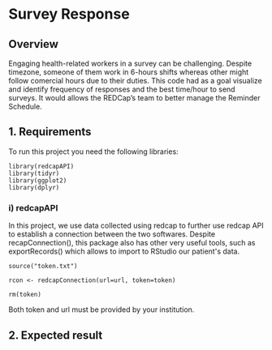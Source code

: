 # Survey Response
 
## Overview

Engaging health-related workers in a survey can be challenging. Despite timezone, someone of them work in 6-hours shifts whereas other might follow comercial hours due to their duties. This code had as a goal visualize and identify frequency of responses and the best time/hour to send surveys. 
It would allows the REDCap’s team to better manage the Reminder Schedule.
## 1. Requirements

To run this project you need the following libraries:


```{r libraries, message=FALSE, warning=FALSE}
library(redcapAPI)
library(tidyr)
library(ggplot2)
library(dplyr)
```

### i) redcapAPI

In this project, we use data collected using redcap to further use redcap API to establish a connection between the two softwares. Despite recapConnection(), this package also has other very useful tools, such as exportRecords() which allows to import to RStudio our patient's data.

```{r rcon, message=FALSE, warning=FALSE, paged.print=FALSE}
source("token.txt")

rcon <- redcapConnection(url=url, token=token)

rm(token)
```

Both token and url must be provided by your institution.


## 2. Expected result

